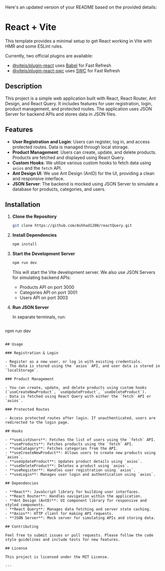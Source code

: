 Here's an updated version of your README based on the provided details:

# React + Vite

This template provides a minimal setup to get React working in Vite with HMR and some ESLint rules.

Currently, two official plugins are available:

- [@vitejs/plugin-react](https://github.com/vitejs/vite-plugin-react/blob/main/packages/plugin-react/README.md) uses [Babel](https://babeljs.io/) for Fast Refresh
- [@vitejs/plugin-react-swc](https://github.com/vitejs/vite-plugin-react-swc) uses [SWC](https://swc.rs/) for Fast Refresh

## Description

This project is a simple web application built with React, React Router, Ant Design, and React Query. It includes features for user registration, login, product management, and protected routes. The application uses JSON Server for backend APIs and stores data in JSON files.

## Features

- **User Registration and Login**: Users can register, log in, and access protected routes. Data is managed through local storage.
- **Product Management**: Users can create, update, and delete products. Products are fetched and displayed using React Query.
- **Custom Hooks**: We utilize various custom hooks to fetch data using `axios` and the `fetch` API.
- **Ant Design UI**: We use Ant Design (AntD) for the UI, providing a clean and responsive interface.
- **JSON Server**: The backend is mocked using JSON Server to simulate a database for products, categories, and users.

## Installation

1. **Clone the Repository**

   ```bash
   git clone https://github.com/Ashhad1200/reactQuery.git
   ```

2. **Install Dependencies**

   ```bash
   npm install
   ```

3. **Start the Development Server**

   ```bash
   npm run dev
   ```

   This will start the Vite development server. We also use JSON Servers for simulating backend APIs:

   - Products API on port 3000
   - Categories API on port 3001
   - Users API on port 3003

4. **Run JSON Server**

   In separate terminals, run:

   ```bash
npm run dev
   ```

## Usage

### Registration & Login

- Register as a new user, or log in with existing credentials.  
- The data is stored using the `axios` API, and user data is stored in `localStorage`.

### Product Management

- You can create, update, and delete products using custom hooks (`useCreateNewProduct`, `useUpdateProduct`, `useDeleteProduct`).
- Data is fetched using React Query with either the `fetch` API or `axios`.

### Protected Routes

- Access protected routes after login. If unauthenticated, users are redirected to the login page.

## Hooks

- **useListUsers**: Fetches the list of users using the `fetch` API.
- **useProducts**: Fetches products using the `fetch` API.
- **useCatagory**: Fetches categories from the API.
- **useCreateNewProduct**: Allows users to create new products using `axios`.
- **useUpdateProduct**: Updates product details using `axios`.
- **useDeleteProduct**: Deletes a product using `axios`.
- **useRegister**: Handles user registration using `axios`.
- **useLogin**: Manages user login and authentication using `axios`.

## Dependencies

- **React**: JavaScript library for building user interfaces.
- **React Router**: Handles navigation within the application.
- **Ant Design (AntD)**: UI component library for responsive and styled components.
- **React Query**: Manages data fetching and server state caching.
- **Axios**: HTTP client for making API requests.
- **JSON Server**: Mock server for simulating APIs and storing data.

## Contributing

Feel free to submit issues or pull requests. Please follow the code style guidelines and include tests for new features.

## License

This project is licensed under the MIT License.

---